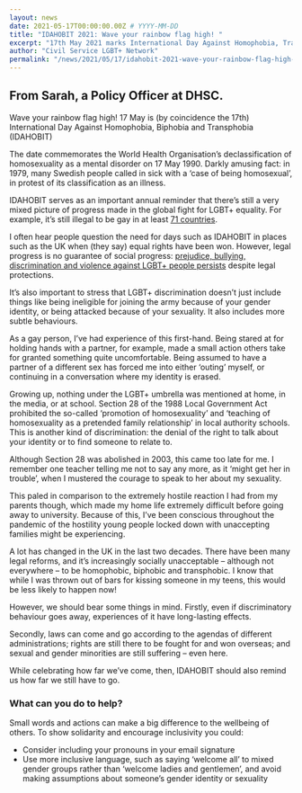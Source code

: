 ```yaml
---
layout: news
date: 2021-05-17T00:00:00.00Z # YYYY-MM-DD 
title: "IDAHOBIT 2021: Wave your rainbow flag high! "
excerpt: "17th May 2021 marks International Day Against Homophobia, Transphobia and Biphobia. Read Sarah's blog post. "
author: "Civil Service LGBT+ Network"
permalink: "/news/2021/05/17/idahobit-2021-wave-your-rainbow-flag-high-"
---
```


## From Sarah, a Policy Officer at DHSC.

Wave your rainbow flag high! 17 May is (by coincidence the 17th) International Day Against Homophobia, Biphobia and Transphobia (IDAHOBIT)

The date commemorates the World Health Organisation’s declassification of homosexuality as a mental disorder on 17 May 1990. Darkly amusing fact: in 1979, many Swedish people called in sick with a ‘case of being homosexual’, in protest of its classification as an illness. 

IDAHOBIT serves as an important annual reminder that there’s still a very mixed picture of progress made in the global fight for LGBT+ equality. For example, it’s still illegal to be gay in at least [71 countries](https://76crimes.com/76-countries-where-homosexuality-is-illegal/).

I often hear people question the need for days such as IDAHOBIT in places such as the UK when (they say) equal rights have been won. However, legal progress is no guarantee of social progress: [prejudice, bullying, discrimination and violence against LGBT+ people persists](https://www.galop.org.uk/transphobic-hate-crime-report-2020/) despite legal protections.

It’s also important to stress that LGBT+ discrimination doesn’t just include things like being ineligible for joining the army because of your gender identity, or being attacked because of your sexuality. It also includes more subtle behaviours.

As a gay person, I’ve had experience of this first-hand. Being stared at for holding hands with a partner, for example, made a small action others take for granted something quite uncomfortable. Being assumed to have a partner of a different sex has forced me into either ‘outing’ myself, or continuing in a conversation where my identity is erased.

Growing up, nothing under the LGBT+ umbrella was mentioned at home, in the media, or at school. Section 28 of the 1988 Local Government Act prohibited the so-called ‘promotion of homosexuality’ and ‘teaching of homosexuality as a pretended family relationship’ in local authority schools. This is another kind of discrimination: the denial of the right to talk about your identity or to find someone to relate to.

Although Section 28 was abolished in 2003, this came too late for me. I remember one teacher telling me not to say any more, as it ‘might get her in trouble’, when I mustered the courage to speak to her about my sexuality.

This paled in comparison to the extremely hostile reaction I had from my parents though, which made my home life extremely difficult before going away to university. Because of this, I’ve been conscious throughout the pandemic of the hostility young people locked down with unaccepting families might be experiencing. 

A lot has changed in the UK in the last two decades. There have been many legal reforms, and it’s increasingly socially unacceptable – although not everywhere – to be homophobic, biphobic and transphobic. I know that while I was thrown out of bars for kissing someone in my teens, this would be less likely to happen now!

However, we should bear some things in mind. Firstly, even if discriminatory behaviour goes away, experiences of it have long-lasting effects. 

Secondly, laws can come and go according to the agendas of different administrations; rights are still there to be fought for and won overseas; and sexual and gender minorities are still suffering – even here.

While celebrating how far we’ve come, then, IDAHOBIT should also remind us how far we still have to go.

### What can you do to help?

Small words and actions can make a big difference to the wellbeing of others. To show solidarity and encourage inclusivity you could:

- Consider including your pronouns in your email signature
- Use more inclusive language, such as saying ‘welcome all’ to mixed gender groups rather than ‘welcome ladies and gentlemen’, and avoid making assumptions about someone’s gender identity or sexuality
 
